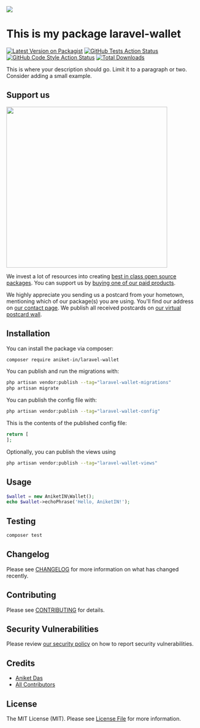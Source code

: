 
[<img src="https://github-ads.s3.eu-central-1.amazonaws.com/support-ukraine.svg?t=1" />](https://supportukrainenow.org)

# This is my package laravel-wallet

[![Latest Version on Packagist](https://img.shields.io/packagist/v/aniket-in/laravel-wallet.svg?style=flat-square)](https://packagist.org/packages/aniket-in/laravel-wallet)
[![GitHub Tests Action Status](https://img.shields.io/github/workflow/status/aniket-in/laravel-wallet/run-tests?label=tests)](https://github.com/aniket-in/laravel-wallet/actions?query=workflow%3Arun-tests+branch%3Amain)
[![GitHub Code Style Action Status](https://img.shields.io/github/workflow/status/aniket-in/laravel-wallet/Check%20&%20fix%20styling?label=code%20style)](https://github.com/aniket-in/laravel-wallet/actions?query=workflow%3A"Check+%26+fix+styling"+branch%3Amain)
[![Total Downloads](https://img.shields.io/packagist/dt/aniket-in/laravel-wallet.svg?style=flat-square)](https://packagist.org/packages/aniket-in/laravel-wallet)

This is where your description should go. Limit it to a paragraph or two. Consider adding a small example.

## Support us

[<img src="https://github-ads.s3.eu-central-1.amazonaws.com/laravel-wallet.jpg?t=1" width="419px" />](https://spatie.be/github-ad-click/laravel-wallet)

We invest a lot of resources into creating [best in class open source packages](https://spatie.be/open-source). You can support us by [buying one of our paid products](https://spatie.be/open-source/support-us).

We highly appreciate you sending us a postcard from your hometown, mentioning which of our package(s) you are using. You'll find our address on [our contact page](https://spatie.be/about-us). We publish all received postcards on [our virtual postcard wall](https://spatie.be/open-source/postcards).

## Installation

You can install the package via composer:

```bash
composer require aniket-in/laravel-wallet
```

You can publish and run the migrations with:

```bash
php artisan vendor:publish --tag="laravel-wallet-migrations"
php artisan migrate
```

You can publish the config file with:

```bash
php artisan vendor:publish --tag="laravel-wallet-config"
```

This is the contents of the published config file:

```php
return [
];
```

Optionally, you can publish the views using

```bash
php artisan vendor:publish --tag="laravel-wallet-views"
```

## Usage

```php
$wallet = new AniketIN\Wallet();
echo $wallet->echoPhrase('Hello, AniketIN!');
```

## Testing

```bash
composer test
```

## Changelog

Please see [CHANGELOG](CHANGELOG.md) for more information on what has changed recently.

## Contributing

Please see [CONTRIBUTING](https://github.com/spatie/.github/blob/main/CONTRIBUTING.md) for details.

## Security Vulnerabilities

Please review [our security policy](../../security/policy) on how to report security vulnerabilities.

## Credits

- [Aniket Das](https://github.com/Aniket-IN)
- [All Contributors](../../contributors)

## License

The MIT License (MIT). Please see [License File](LICENSE.md) for more information.
